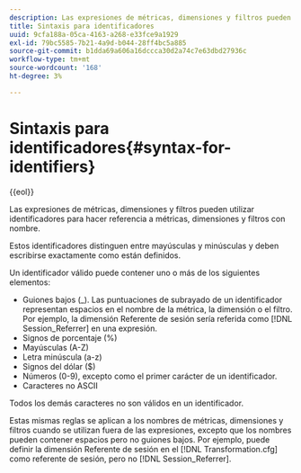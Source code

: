 ```yaml
---
description: Las expresiones de métricas, dimensiones y filtros pueden utilizar identificadores para hacer referencia a métricas, dimensiones y filtros con nombre.
title: Sintaxis para identificadores
uuid: 9cfa188a-05ca-4163-a268-e33fce9a1929
exl-id: 79bc5585-7b21-4a9d-b044-28ff4bc5a885
source-git-commit: b1dda69a606a16dccca30d2a74c7e63dbd27936c
workflow-type: tm+mt
source-wordcount: '168'
ht-degree: 3%

---
```


# Sintaxis para identificadores{#syntax-for-identifiers}

{{eol}}

Las expresiones de métricas, dimensiones y filtros pueden utilizar identificadores para hacer referencia a métricas, dimensiones y filtros con nombre.

Estos identificadores distinguen entre mayúsculas y minúsculas y deben escribirse exactamente como están definidos.

Un identificador válido puede contener uno o más de los siguientes elementos:

* Guiones bajos (_). Las puntuaciones de subrayado de un identificador representan espacios en el nombre de la métrica, la dimensión o el filtro. Por ejemplo, la dimensión Referente de sesión sería referida como [!DNL Session_Referrer] en una expresión.
* Signos de porcentaje (%)
* Mayúsculas (A-Z)
* Letra minúscula (a-z)
* Signos del dólar ($)
* Números (0-9), excepto como el primer carácter de un identificador.
* Caracteres no ASCII

Todos los demás caracteres no son válidos en un identificador.

Estas mismas reglas se aplican a los nombres de métricas, dimensiones y filtros cuando se utilizan fuera de las expresiones, excepto que los nombres pueden contener espacios pero no guiones bajos. Por ejemplo, puede definir la dimensión Referente de sesión en el [!DNL Transformation.cfg] como referente de sesión, pero no [!DNL Session_Referrer].
